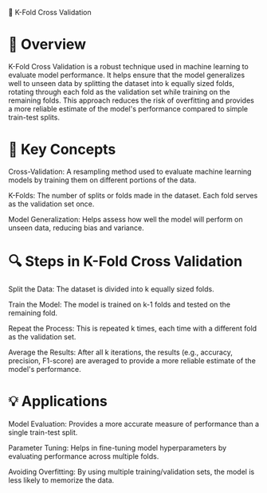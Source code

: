 🧮 K-Fold Cross Validation

# 📖 Overview

K-Fold Cross Validation is a robust technique used in machine learning to evaluate model performance. It helps ensure that the model generalizes well to unseen data by splitting the dataset into k equally sized folds, rotating through each fold as the validation set while training on the remaining folds. This approach reduces the risk of overfitting and provides a more reliable estimate of the model's performance compared to simple train-test splits.

# 🚀 Key Concepts

Cross-Validation: A resampling method used to evaluate machine learning models by training them on different portions of the data.

K-Folds: The number of splits or folds made in the dataset. Each fold serves as the validation set once.

Model Generalization: Helps assess how well the model will perform on unseen data, reducing bias and variance.

# 🔍 Steps in K-Fold Cross Validation

Split the Data: The dataset is divided into k equally sized folds.

Train the Model: The model is trained on k-1 folds and tested on the remaining fold.

Repeat the Process: This is repeated k times, each time with a different fold as the validation set.

Average the Results: After all k iterations, the results (e.g., accuracy, precision, F1-score) are averaged to provide a more reliable estimate of the model's performance.

# 💡 Applications

Model Evaluation: Provides a more accurate measure of performance than a single train-test split.

Parameter Tuning: Helps in fine-tuning model hyperparameters by evaluating performance across multiple folds.

Avoiding Overfitting: By using multiple training/validation sets, the model is less likely to memorize the data.
